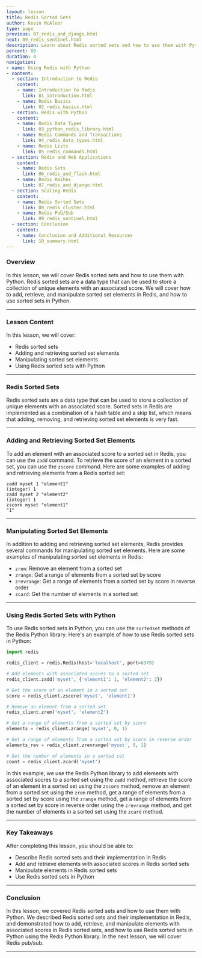 ```yaml
---
layout: lesson
title: Redis Sorted Sets
author: Kevin McAleer
type: page
previous: 07_redis_and_django.html
next: 09_redis_sentinel.html
description: Learn about Redis sorted sets and how to use them with Python.
percent: 80
duration: 4
navigation:
- name: Using Redis with Python
- content:
  - section: Introduction to Redis
    content:
    - name: Introduction to Redis
      link: 01_introduction.html
    - name: Redis Basics
      link: 02_redis_basics.html
  - section: Redis with Python
    content:
    - name: Redis Data Types
      link: 03_python_redis_library.html
    - name: Redis Commands and Transactions
      link: 04_redis_data_types.html
    - name: Redis Lists
      link: 05_redis_commands.html
  - section: Redis and Web Applications
    content:
    - name: Redis Sets
      link: 06_redis_and_flask.html
    - name: Redis Hashes
      link: 07_redis_and_django.html
  - section: Scaling Redis
    content:
    - name: Redis Sorted Sets
      link: 08_redis_cluster.html
    - name: Redis Pub/Sub
      link: 09_redis_sentinel.html
  - section: Conclusion
    content:
    - name: Conclusion and Additional Resources
      link: 10_summary.html
---
```



<!-- ![Cover photo of Redis sorted sets](assets/redis-sorted-sets.jpg){:class="cover"} -->

### Overview

In this lesson, we will cover Redis sorted sets and how to use them with Python. Redis sorted sets are a data type that can be used to store a collection of unique elements with an associated score. We will cover how to add, retrieve, and manipulate sorted set elements in Redis, and how to use sorted sets in Python.

---

### Lesson Content

In this lesson, we will cover:

* Redis sorted sets
* Adding and retrieving sorted set elements
* Manipulating sorted set elements
* Using Redis sorted sets with Python

---

### Redis Sorted Sets

Redis sorted sets are a data type that can be used to store a collection of unique elements with an associated score. Sorted sets in Redis are implemented as a combination of a hash table and a skip list, which means that adding, removing, and retrieving sorted set elements is very fast.

---

### Adding and Retrieving Sorted Set Elements

To add an element with an associated score to a sorted set in Redis, you can use the `zadd` command. To retrieve the score of an element in a sorted set, you can use the `zscore` command. Here are some examples of adding and retrieving elements from a Redis sorted set:

```redis
zadd myset 1 "element1"
(integer) 1
zadd myset 2 "element2"
(integer) 1
zscore myset "element1"
"1"
```

---

### Manipulating Sorted Set Elements

In addition to adding and retrieving sorted set elements, Redis provides several commands for manipulating sorted set elements. Here are some examples of manipulating sorted set elements in Redis:

* `zrem`: Remove an element from a sorted set
* `zrange`: Get a range of elements from a sorted set by score
* `zrevrange`: Get a range of elements from a sorted set by score in reverse order
* `zcard`: Get the number of elements in a sorted set

---

### Using Redis Sorted Sets with Python

To use Redis sorted sets in Python, you can use the `sortedset` methods of the Redis Python library. Here's an example of how to use Redis sorted sets in Python:

```python
import redis

redis_client = redis.Redis(host='localhost', port=6379)

# Add elements with associated scores to a sorted set
redis_client.zadd('myset', {'element1': 1, 'element2': 2})

# Get the score of an element in a sorted set
score = redis_client.zscore('myset', 'element1')

# Remove an element from a sorted set
redis_client.zrem('myset', 'element2')

# Get a range of elements from a sorted set by score
elements = redis_client.zrange('myset', 0, 1)

# Get a range of elements from a sorted set by score in reverse order
elements_rev = redis_client.zrevrange('myset', 0, 1)

# Get the number of elements in a sorted set
count = redis_client.zcard('myset')
```

In this example, we use the Redis Python library to add elements with associated scores to a sorted set using the `zadd` method, retrieve the score of an element in a sorted set using the `zscore` method, remove an element from a sorted set using the `zrem` method, get a range of elements from a sorted set by score using the `zrange` method, get a range of elements from a sorted set by score in reverse order using the `zrevrange` method, and get the number of elements in a sorted set using the `zcard` method.

---

### Key Takeaways

After completing this lesson, you should be able to:

* Describe Redis sorted sets and their implementation in Redis
* Add and retrieve elements with associated scores in Redis sorted sets
* Manipulate elements in Redis sorted sets
* Use Redis sorted sets in Python

---

### Conclusion

In this lesson, we covered Redis sorted sets and how to use them with Python. We described Redis sorted sets and their implementation in Redis, and demonstrated how to add, retrieve, and manipulate elements with associated scores in Redis sorted sets, and how to use Redis sorted sets in Python using the Redis Python library. In the next lesson, we will cover Redis pub/sub.

---

